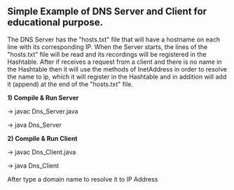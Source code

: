 ## Simple Example of DNS Server and Client for educational purpose.

The DNS Server has the "hosts.txt" file that will have a 
hostname on each line with its corresponding IP. When the
Server starts, the lines of the "hosts.txt" file will be
read and its recordings will be registered in the Hashtable.
After if receives a request from a client and there is no name
in the Hashtable then it will use the methods of InetAddress
in order to resolve the name to ip, which it will register in
the Hashtable and in addition will add it (append) at the end
of the "hosts.txt" file.

**1) Compile & Run Server**

-> javac Dns_Server.java

-> java Dns_Server


**2) Compile & Run Client**

-> javac Dns_Client.java

-> java Dns_Client

   After type a domain name to resolve it to IP Address
